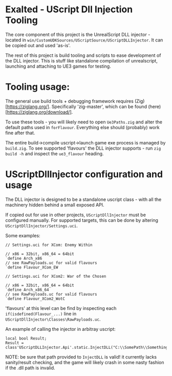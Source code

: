 # Exalted - UScript Dll Injection Tooling

The core component of this project is the UnrealScript DLL injector - located in `win/CustomUDKSources/UScriptSource/UScriptDLLInjector`. It can be copied out and used 'as-is'. 

The rest of this project is build tooling and scripts to ease development of the DLL injector. This is stuff like standalone compilation of unrealscript, launching and attaching to UE3 games for testing. 

# Tooling usage: 

The general use build tools + debugging framework requires (Zig)[https://ziglang.org/]. Specifically 'zig-master', which can be found (here)[https://ziglang.org/download/]. 

To use these tools - you will likely need to open `Ue3Paths.zig` and alter the default paths used in `forFlavour`. Everything else should (probably) work fine after that.

The entire build->compile uscript->launch game exe process is managed by `build.zig`. To see supported 'flavours' the DLL injector supports - run `zig build -h` and inspect the `ue3_flavour` heading.

# UScriptDllInjector configuration and usage

The DLL injector is designed to be a standalone uscript class - with all the machinery hidden behind a small exposed API.

If copied out for use in other projects, `UScriptDllInjector` must be configured manually. For supported targets, this can be done by altering `UScriptDllInjector/Settings.uci`. 

Some examples:

```unrealscript
// Settings.uci for XCom: Enemy Within

// x86 = 32bit, x86_64 = 64bit
`define Arch_x86
// see RawPayloads.uc for valid flavours
`define Flavour_XCom_EW
```

```unrealscript
// Settings.uci for XCom2: War of the Chosen

// x86 = 32bit, x86_64 = 64bit
`define Arch_x86_64
// see RawPayloads.uc for valid flavours
`define Flavour_XCom2_WotC
```

'flavours' at this level can be find by inspecting each `if(isdefined(Flavour_...)` line in `UScriptDllInjector\Classes\RawPayloads.uc`.

An example of calling the injector in arbitray uscript:

```unrealscript
local bool Result;
Result = class'UScriptDLLInjector.Api'.static.InjectDLL("C:\\SomePath\\Something.dll");
```

NOTE: be sure that path provided to `InjectDLL` is valid! it currently lacks sanity/result checking, and the game will likely crash in some nasty fashion if the .dll path is invalid.